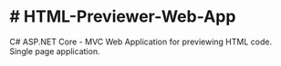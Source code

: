 <h1># HTML-Previewer-Web-App</h1>
<p1>C# ASP.NET Core - MVC Web Application for previewing HTML code. Single page application. </p1>
